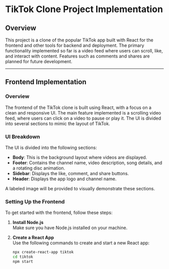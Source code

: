 # TikTok Clone Project Implementation

## Overview
This project is a clone of the popular TikTok app built with React for the frontend and other tools for backend and deployment. The primary functionality implemented so far is a video feed where users can scroll, like, and interact with content. Features such as comments and shares are planned for future development.

---

## Frontend Implementation

### Overview
The frontend of the TikTok clone is built using React, with a focus on a clean and responsive UI. The main feature implemented is a scrolling video feed, where users can click on a video to pause or play it. The UI is divided into several sections to mimic the layout of TikTok.

### UI Breakdown
The UI is divided into the following sections:
- **Body**: This is the background layout where videos are displayed.
- **Footer**: Contains the channel name, video description, song details, and a rotating disc animation.
- **Sidebar**: Displays the like, comment, and share buttons.
- **Header**: Displays the app logo and channel name.

A labeled image will be provided to visually demonstrate these sections.

### Setting Up the Frontend
To get started with the frontend, follow these steps:

1. **Install Node.js**  
   Make sure you have Node.js installed on your machine.

2. **Create a React App**  
   Use the following commands to create and start a new React app:
   ```sh
   npx create-react-app tiktok
   cd tiktok
   npm start
